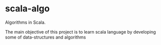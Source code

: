 # scala-algo
Algorithms in Scala.

The main objective of this project is to learn scala language by
developing some of data-structures and algorithms
